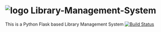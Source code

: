 #  ![logo](https://github.com/rahuladitya303/Library-Managament-System/blob/master/Library_Management_System/static/user.png) Library-Management-System
This is a Python Flask based Library Management System
[![Build Status](https://travis-ci.org/rahuladitya303/Library-Managament-System.svg?branch=master)](https://travis-ci.org/rahuladitya303/Library-Managament-System)
